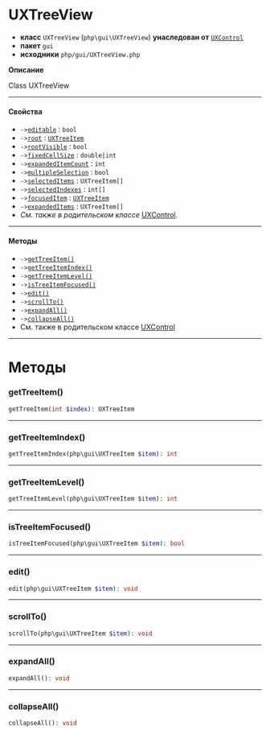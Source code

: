 # UXTreeView

- **класс** `UXTreeView` (`php\gui\UXTreeView`) **унаследован от** [`UXControl`](https://github.com/jphp-compiler/jphp/blob/master/exts/jphp-gui-ext/api-docs/classes/php/gui/UXControl.ru.md)
- **пакет** `gui`
- **исходники** `php/gui/UXTreeView.php`

**Описание**

Class UXTreeView

---

#### Свойства

- `->`[`editable`](#prop-editable) : `bool`
- `->`[`root`](#prop-root) : [`UXTreeItem`](https://github.com/jphp-compiler/jphp/blob/master/exts/jphp-gui-ext/api-docs/classes/php/gui/UXTreeItem.ru.md)
- `->`[`rootVisible`](#prop-rootvisible) : `bool`
- `->`[`fixedCellSize`](#prop-fixedcellsize) : `double|int`
- `->`[`expandedItemCount`](#prop-expandeditemcount) : `int`
- `->`[`multipleSelection`](#prop-multipleselection) : `bool`
- `->`[`selectedItems`](#prop-selecteditems) : `UXTreeItem[]`
- `->`[`selectedIndexes`](#prop-selectedindexes) : `int[]`
- `->`[`focusedItem`](#prop-focuseditem) : [`UXTreeItem`](https://github.com/jphp-compiler/jphp/blob/master/exts/jphp-gui-ext/api-docs/classes/php/gui/UXTreeItem.ru.md)
- `->`[`expandedItems`](#prop-expandeditems) : `UXTreeItem[]`
- *См. также в родительском классе* [UXControl](https://github.com/jphp-compiler/jphp/blob/master/exts/jphp-gui-ext/api-docs/classes/php/gui/UXControl.ru.md).

---

#### Методы

- `->`[`getTreeItem()`](#method-gettreeitem)
- `->`[`getTreeItemIndex()`](#method-gettreeitemindex)
- `->`[`getTreeItemLevel()`](#method-gettreeitemlevel)
- `->`[`isTreeItemFocused()`](#method-istreeitemfocused)
- `->`[`edit()`](#method-edit)
- `->`[`scrollTo()`](#method-scrollto)
- `->`[`expandAll()`](#method-expandall)
- `->`[`collapseAll()`](#method-collapseall)
- См. также в родительском классе [UXControl](https://github.com/jphp-compiler/jphp/blob/master/exts/jphp-gui-ext/api-docs/classes/php/gui/UXControl.ru.md)

---
# Методы

<a name="method-gettreeitem"></a>

### getTreeItem()
```php
getTreeItem(int $index): UXTreeItem
```

---

<a name="method-gettreeitemindex"></a>

### getTreeItemIndex()
```php
getTreeItemIndex(php\gui\UXTreeItem $item): int
```

---

<a name="method-gettreeitemlevel"></a>

### getTreeItemLevel()
```php
getTreeItemLevel(php\gui\UXTreeItem $item): int
```

---

<a name="method-istreeitemfocused"></a>

### isTreeItemFocused()
```php
isTreeItemFocused(php\gui\UXTreeItem $item): bool
```

---

<a name="method-edit"></a>

### edit()
```php
edit(php\gui\UXTreeItem $item): void
```

---

<a name="method-scrollto"></a>

### scrollTo()
```php
scrollTo(php\gui\UXTreeItem $item): void
```

---

<a name="method-expandall"></a>

### expandAll()
```php
expandAll(): void
```

---

<a name="method-collapseall"></a>

### collapseAll()
```php
collapseAll(): void
```